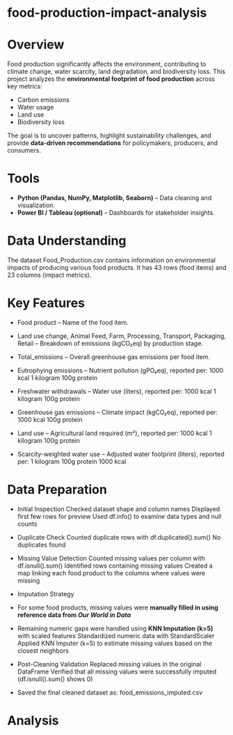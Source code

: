 # food-production-impact-analysis
# Overview  
Food production significantly affects the environment, contributing to climate change, water scarcity, land degradation, and biodiversity loss. This project analyzes the **environmental footprint of food production** across key metrics:  
- Carbon emissions  
- Water usage  
- Land use  
- Biodiversity loss  

The goal is to uncover patterns, highlight sustainability challenges, and provide **data-driven recommendations** for policymakers, producers, and consumers.  

# Tools  
- **Python (Pandas, NumPy, Matplotlib, Seaborn)** – Data cleaning and visualization.   
- **Power BI / Tableau (optional)** – Dashboards for stakeholder insights.  

# Data Understanding  
The dataset Food_Production.csv contains information on environmental impacts of producing various food products. It has 43 rows (food items) and 23 columns (impact metrics). 

# Key Features 
- Food product – Name of the food item.

- Land use change, Animal Feed, Farm, Processing, Transport, Packaging, Retail – Breakdown of emissions (kgCO₂eq) by production stage.

- Total_emissions – Overall greenhouse gas emissions per food item.

- Eutrophying emissions – Nutrient pollution (gPO₄eq), reported per:
1000 kcal
1 kilogram
100g protein

- Freshwater withdrawals – Water use (liters), reported per:
1000 kcal
1 kilogram
100g protein

- Greenhouse gas emissions – Climate impact (kgCO₂eq), reported per:
1000 kcal
100g protein

- Land use – Agricultural land required (m²), reported per:
1000 kcal
1 kilogram
100g protein

- Scarcity-weighted water use – Adjusted water footprint (liters), reported per:
1 kilogram
100g protein
1000 kcal

# Data Preparation
- Initial Inspection
Checked dataset shape and column names
Displayed first few rows for preview
Used df.info() to examine data types and null counts

- Duplicate Check
Counted duplicate rows with df.duplicated().sum()
No duplicates found

- Missing Value Detection
Counted missing values per column with df.isnull().sum()
Identified rows containing missing values
Created a map linking each food product to the columns where values were missing

- Imputation Strategy
- For some food products, missing values were **manually filled in using reference data from *Our World in Data***

- Remaining numeric gaps were handled using **KNN Imputation (k=5)** with scaled features
Standardized numeric data with StandardScaler
Applied KNN Imputer (k=5) to estimate missing values based on the closest neighbors

- Post-Cleaning Validation
Replaced missing values in the original DataFrame
Verified that all missing values were successfully imputed (df.isnull().sum() shows 0)

- Saved the final cleaned dataset as:
food_emissions_imputed.csv



# Analysis
